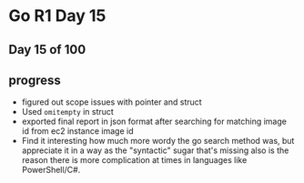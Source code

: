 # Go R1 Day 15


## Day 15 of 100

## progress

- figured out scope issues with pointer and struct
- Used `omitempty` in struct
- exported final report in json format after searching for matching image id from ec2 instance image id
- Find it interesting how much more wordy the go search method was, but appreciate it in a way as the &#34;syntactic&#34; sugar that&#39;s missing also is the reason there is more complication at times in languages like PowerShell/C#.

